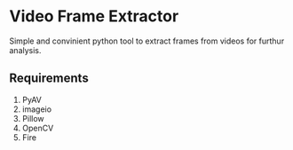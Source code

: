 # Video Frame Extractor
Simple and convinient python tool to extract frames from videos for furthur analysis.

## Requirements
1. PyAV
1. imageio
1. Pillow
1. OpenCV
1. Fire

<!-- Install requirements using 
```bash 
pip install -r requirements.txt
``` -->
